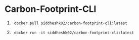 # Carbon-Footprint-CLI

1. ``` docker pull siddheshk02/carbon-footprint-cli:latest```

2. ``` docker run -it siddheshk02/carbon-footprint-cli:latest```
